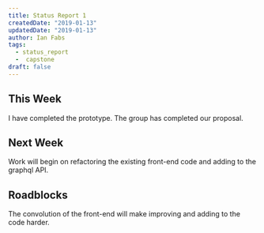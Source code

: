 ```yaml
---
title: Status Report 1
createdDate: "2019-01-13"
updatedDate: "2019-01-13"
author: Ian Fabs
tags:
  - status_report
  -  capstone
draft: false
---
```


## This Week

I have completed the prototype. The group has completed our proposal.

## Next Week

Work will begin on refactoring the existing front-end code and adding to the graphql API.

## Roadblocks

The convolution of the front-end will make improving and adding to the code harder.
